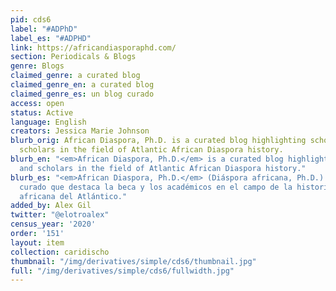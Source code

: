 ```yaml
---
pid: cds6
label: "#ADPhD"
label_es: "#ADPHD"
link: https://africandiasporaphd.com/
section: Periodicals & Blogs
genre: Blogs
claimed_genre: a curated blog
claimed_genre_en: a curated blog
claimed_genre_es: un blog curado
access: open
status: Active
language: English
creators: Jessica Marie Johnson
blurb_orig: African Diaspora, Ph.D. is a curated blog highlighting scholarship and
  scholars in the field of Atlantic African Diaspora history.
blurb_en: "<em>African Diaspora, Ph.D.</em> is a curated blog highlighting scholarship
  and scholars in the field of Atlantic African Diaspora history."
blurb_es: "<em>African Diaspora, Ph.D.</em> (Diáspora africana, Ph.D.) es un blog
  curado que destaca la beca y los académicos en el campo de la historia de la diáspora
  africana del Atlántico."
added_by: Alex Gil
twitter: "@elotroalex"
census_year: '2020'
order: '151'
layout: item
collection: caridischo
thumbnail: "/img/derivatives/simple/cds6/thumbnail.jpg"
full: "/img/derivatives/simple/cds6/fullwidth.jpg"
---
```

